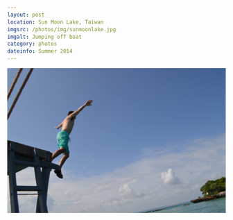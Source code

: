 ```yaml
---
layout: post
location: Sun Moon Lake, Taiwan
imgsrc: /photos/img/sunmoonlake.jpg
imgalt: Jumping off boat
category: photos
dateinfo: Summer 2014
---
```


<img src="/photos/img/zanzibar.jpg" alt="Jumping off boat" class="u-max-full-width">
